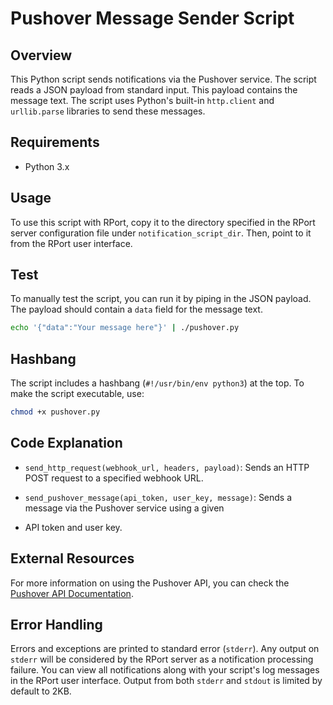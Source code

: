 # Pushover Message Sender Script

## Overview

This Python script sends notifications via the Pushover service. The script reads a JSON payload from standard input.
This payload contains the message text. 
The script uses Python's built-in `http.client` and `urllib.parse` libraries to send these messages.

## Requirements

- Python 3.x

## Usage

To use this script with RPort, copy it to the directory specified in the RPort server configuration
file under `notification_script_dir`. Then, point to it from the RPort user interface.

## Test

To manually test the script, you can run it by piping in the JSON payload.
The payload should contain a `data` field for the message text.

```bash
echo '{"data":"Your message here"}' | ./pushover.py
```

## Hashbang

The script includes a hashbang (`#!/usr/bin/env python3`) at the top. To make the script executable, use:

```bash
chmod +x pushover.py
```

## Code Explanation

- `send_http_request(webhook_url, headers, payload)`: Sends an HTTP POST request to a specified webhook URL.
  
- `send_pushover_message(api_token, user_key, message)`: Sends a message via the Pushover service using a given
- API token and user key.

## External Resources

For more information on using the Pushover API, you can check the
[Pushover API Documentation](https://pushover.net/api).

## Error Handling

Errors and exceptions are printed to standard error (`stderr`). Any output on `stderr` will be considered by the RPort
server as a notification processing failure.
You can view all notifications along with your script's log messages in the RPort user interface.
Output from both `stderr` and `stdout` is limited by default to 2KB.